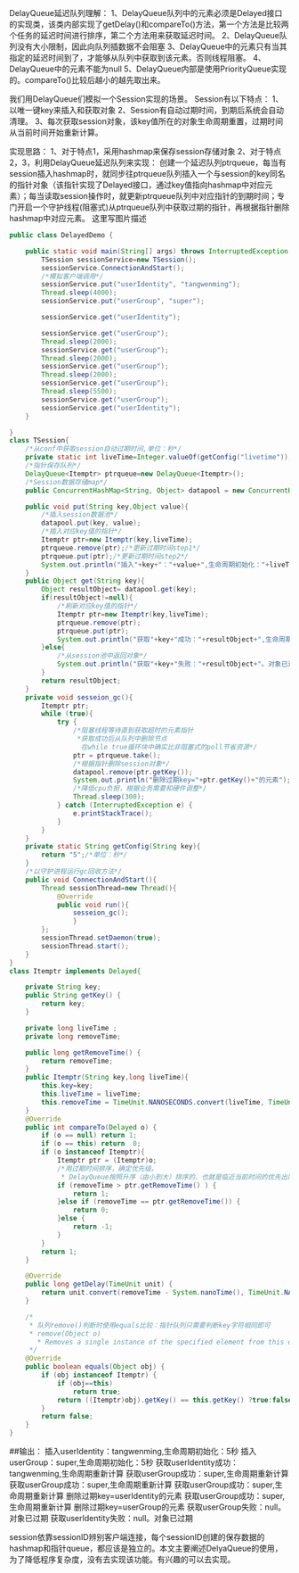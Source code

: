 DelayQueue延迟队列理解： 
1、DelayQueue队列中的元素必须是Delayed接口的实现类，该类内部实现了getDelay()和compareTo()方法，第一个方法是比较两个任务的延迟时间进行排序，第二个方法用来获取延迟时间。 
2、DelayQueue队列没有大小限制，因此向队列插数据不会阻塞 
3、DelayQueue中的元素只有当其指定的延迟时间到了，才能够从队列中获取到该元素。否则线程阻塞。 
4、DelayQueue中的元素不能为null 
5、DelayQueue内部是使用PriorityQueue实现的。compareTo()比较后越小的越先取出来。

我们用DelayQueue们模拟一个Session实现的场景。 
Session有以下特点： 
1、以唯一键key来插入和获取对象 
2、Session有自动过期时间，到期后系统会自动清理。 
3、每次获取session对象，该key值所在的对象生命周期重置，过期时间从当前时间开始重新计算。

实现思路： 
1、对于特点1，采用hashmap来保存session存储对象 
2、对于特点2，3，利用DelayQueue延迟队列来实现： 
创建一个延迟队列ptrqueue，每当有session插入hashmap时，就同步往ptrqueue队列插入一个与session的key同名的指针对象（该指针实现了Delayed接口，通过key值指向hashmap中对应元素）；每当读取session操作时，就更新ptrqueue队列中对应指针的到期时间；专门开启一个守护线程(阻塞式)从ptrqueue队列中获取过期的指针，再根据指针删除hashmap中对应元素。 
这里写图片描述

```java
public class DelayedDemo {

    public static void main(String[] args) throws InterruptedException {
        TSession sessionService=new TSession();
        sessionService.ConnectionAndStart();
        /*模拟客户端调用*/
        sessionService.put("userIdentity", "tangwenming");
        Thread.sleep(4000);
        sessionService.put("userGroup", "super");

        sessionService.get("userIdentity");

        sessionService.get("userGroup");
        Thread.sleep(2000);
        sessionService.get("userGroup");
        Thread.sleep(2000);
        sessionService.get("userGroup");
        Thread.sleep(2000);
        sessionService.get("userGroup");
        Thread.sleep(5500);
        sessionService.get("userGroup");
        sessionService.get("userIdentity");
    }

}
class TSession{
    /*从conf中获取session自动过期时间,单位：秒*/
    private static int liveTime=Integer.valueOf(getConfig("livetime"));
    /*指针保存队列*/
    DelayQueue<Itemptr> ptrqueue=new DelayQueue<Itemptr>();
    /*Session数据存储map*/
    public ConcurrentHashMap<String, Object> datapool = new ConcurrentHashMap<String, Object>();

    public void put(String key,Object value){
        /*插入session数据池*/
        datapool.put(key, value);
        /*插入对应key值的指针*/
        Itemptr ptr=new Itemptr(key,liveTime);
        ptrqueue.remove(ptr);/*更新过期时间step1*/
        ptrqueue.put(ptr);/*更新过期时间step2*/
        System.out.println("插入"+key+"："+value+",生命周期初始化："+liveTime+"秒");
    }
    public Object get(String key){
        Object resultObject= datapool.get(key);
        if(resultObject!=null){
            /*刷新对应key值的指针*/
            Itemptr ptr=new Itemptr(key,liveTime);
            ptrqueue.remove(ptr);
            ptrqueue.put(ptr);
            System.out.println("获取"+key+"成功："+resultObject+",生命周期重新计算");
        }else{
            /*从session池中返回对象*/
            System.out.println("获取"+key+"失败："+resultObject+"。对象已过期");
        }
        return resultObject;
    }
    private void sesseion_gc(){
        Itemptr ptr;
        while (true){
            try {
                /*阻塞线程等待直到获取超时的元素指针
                 *获取成功后从队列中删除节点
                  在while true循环块中确实比非阻塞式的poll节省资源*/
                ptr = ptrqueue.take();
                /*根据指针删除session对象*/
                datapool.remove(ptr.getKey());
                System.out.println("删除过期key="+ptr.getKey()+"的元素");
                /*降低cpu负担，根据业务需要和硬件调整*/
                Thread.sleep(300);
            } catch (InterruptedException e) {
                e.printStackTrace();
            }
        }
    }
    private static String getConfig(String key){
        return "5";/*单位：秒*/
    }
    /*以守护进程运行gc回收方法*/
    public void ConnectionAndStart(){
        Thread sessionThread=new Thread(){
            @Override
            public void run(){
                sesseion_gc();
                }
        };
        sessionThread.setDaemon(true);
        sessionThread.start();
    }
}
class Itemptr implements Delayed{

    private String key;
    public String getKey() {
        return key;
    }

    private long liveTime ;
    private long removeTime;

    public long getRemoveTime() {
        return removeTime;
    }
    public Itemptr(String key,long liveTime){
        this.key=key;
        this.liveTime = liveTime;
        this.removeTime = TimeUnit.NANOSECONDS.convert(liveTime, TimeUnit.SECONDS) + System.nanoTime();
    }
    @Override
    public int compareTo(Delayed o) {
        if (o == null) return 1;
        if (o == this) return  0;
        if (o instanceof Itemptr){
            Itemptr ptr = (Itemptr)o;
            /*用过期时间排序，确定优先级。
             * DelayQueue按照升序（由小到大）排序的，也就是临近当前时间的优先出队*/
            if (removeTime > ptr.getRemoveTime() ) {
                return 1;
            }else if (removeTime == ptr.getRemoveTime()) {
                return 0;
            }else {
                return -1;
            }
        }
        return 1;
    }

    @Override
    public long getDelay(TimeUnit unit) {
        return unit.convert(removeTime - System.nanoTime(), TimeUnit.NANOSECONDS);
    }

    /*
     * 队列remove()判断时使用equals比较：指针队列只需要判断key字符相同即可
     * remove(Object o)
       * Removes a single instance of the specified element from this queue, if it is present, whether or not it has expired.
     */
    @Override
    public boolean equals(Object obj) {
        if (obj instanceof Itemptr) {
            if (obj==this)
                return true;
            return ((Itemptr)obj).getKey() == this.getKey() ?true:false;
        }
        return false;
    }
}
```
##输出：
插入userIdentity：tangwenming,生命周期初始化：5秒 
插入userGroup：super,生命周期初始化：5秒 
获取userIdentity成功：tangwenming,生命周期重新计算 
获取userGroup成功：super,生命周期重新计算 
获取userGroup成功：super,生命周期重新计算 
获取userGroup成功：super,生命周期重新计算 
删除过期key=userIdentity的元素 
获取userGroup成功：super,生命周期重新计算 
删除过期key=userGroup的元素 
获取userGroup失败：null。对象已过期 
获取userIdentity失败：null。对象已过期

session依靠sessionID辨别客户端连接，每个sessionID创建的保存数据的hashmap和指针queue，都应该是独立的。本文主要阐述DelyaQueue的使用，为了降低程序复杂度，没有去实现该功能。有兴趣的可以去实现。
